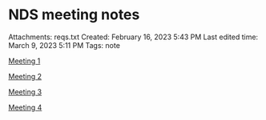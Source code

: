 # NDS meeting notes

Attachments: reqs.txt
Created: February 16, 2023 5:43 PM
Last edited time: March 9, 2023 5:11 PM
Tags: note

[Meeting 1](NDS%20meeting%20notes%201559c84fbcfb402290c73ed86cb6eb64/Meeting%201%2017a73d998358460aba5f462a1f65aefc.md)

[Meeting 2](NDS%20meeting%20notes%201559c84fbcfb402290c73ed86cb6eb64/Meeting%202%2082a4c9dc233f47cfa33ae46c57f66f99.md)

[Meeting 3](NDS%20meeting%20notes%201559c84fbcfb402290c73ed86cb6eb64/Meeting%203%20438ecba9f735425f9486c7b406957889.md)

[Meeting 4](NDS%20meeting%20notes%201559c84fbcfb402290c73ed86cb6eb64/Meeting%204%20d256a3acafc14d0492309da481d26389.md)